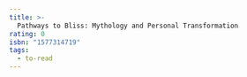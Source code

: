 ```yaml
---
title: >-
  Pathways to Bliss: Mythology and Personal Transformation
rating: 0
isbn: "1577314719"
tags:
  - to-read
---
```


